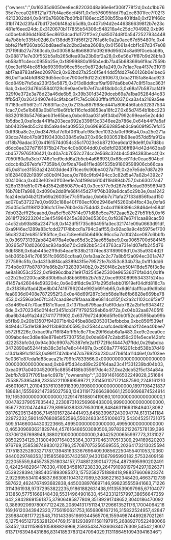 {"owners":",0x16335d6050ee8ec82203048a66e6ef306f778f2d,0x4c1bb7635d7ceca02ff8121a737bf4ae6dcf45f1,0x1e576095fdd79a2ec8301fee7f02f34213302dd4,0x84f0a7680b7bd0fb81186ecc2500b55ba401fda0,0xf21f468c31b1742d23fa47bd172e0bf48a2b5d8b,0x407c94d2e4463866398f2b7e23c481ef6eed24dc,0x3120670b117855b54306c548216a4c25dc704982,0xb96cd0befa836d4f6805ec8613dcad1d172ff2e2,0x85074d8f0a54725279344484a7b8bfe335fe02d6,0x138dd537d56f2f2761a6fc0a2a0ace67d55480fe,0x4bbfe21feff260ab63bd8aed1e2d2bd2eba2608b,0x015661a4cbf1c87d347e0821719fdb27a7363cdb,0x030583a8b6880fd09269d95624c8a69f0cebab9b,0x088171e7e30f552b5a1b265dfea93a23b9bf2a28,0x6e56e7ff87b9d28bfa3eb58aff1c4ecc0955b25e,0xf8999880a195b4edb7fa45b68369b6f9ac7559bf,0xc3eff84bc851de69399b96ce55cc9e872de1a249,0x7c1ac7ea4f37e31019abf7aa8783af9ed20978c9,0x62bd27a25c6f5e44dd5fdd27e60126b0e1bec686,0xf1ad4bfdf8829d55ec0ce7900ef9d122b2610673,0xba21151a8e4ac9236cd849b7fe5da233f35e5875,0x0f3d8ddfcaf9af997da6be047c8f51bac363f6ab,0xbe23d76b55840129c9e0ae0e1b7ef7ca618db0c3,0x68a17b587caf4f9329f0e372e3a78d23a46de6b5,0x39b301d3429dceb69a7a1ba05284d4c83fffb5d7,0x26424907e46c9fabcef7c7e5c8630fffa4ff0037,0xa3a4a2169a5eeff7183cdff56f2c117663f1ac2e,0x2135a897998ed441a806456fab5328375341cac7,0x5e1b683a0b81cf8e6fb1c116cfed8853ea18fc27,0x65d7454b1bbc22368320183b54768aeb31e65bea,0xbc60aa031a9f34bd7992c99eae5e2c4dd1b5dbc3,0xe1cda441ffa203eca692e3398f3c3346ee2b786e,0x64b44f7a5afbb04029edb5c2d4b5a9a4e4a09553,0x69696562885eb3c9a609f957efd150df93ba8c2e,0xd3476faf7dfbf061bafc98c9ec1032da0ef966a4,0xa25e271a93dca74dc47b8f3193430b33845e9a37,0x66c6030531b98ee057dd5fa912ecf18b76adac37,0x4161574d054c35c17023e3b87210ea6da129de9f,0x7d8bcd6dc8ee327d7191875b247bc4c0b8064dd0,0x8dfd12836ff894d42d463ba9cbd5779765f06421,0x40a7cb7052c274cc2e568c324b4c5d94383bec4f,0x7050f80a9a3cb7746e1ed9cdd6a2b5eb4a66693f,0x68cc611de0eae804bcfcdccb4b267ebfe77359b4,0xf9da76e81f1ed891535b91809598906cb66caa45,0x81ce31553a242403dde437fcec9c90be4027a719,0x2e7e5de7d87a29b16284092b19891c80b0f43eca,0x786c9fb9494cc3c82d5a47a62b4392c7004106ca,0x403e102e31f03ee1e7d4f99db6104119d894b757,0xb63027a47526b139fd51c0754d3542d850879e43,0x3ec577c9d267d81ddad3959694f316b78b17a988,0xd090e2dd8fe68f445d274f76b389a6dca5c29b3e,0xa1242fca24eda04b2f2fb69a26035e77c5ffadac,0xb6b7c71afa27133d856fbad150ad070a537227e0,0x693c188e40f760ecf00d2946ef45260b84fbc43e,0xfa625d05c5d119812006cfc17ee76b0e3b754dd3,0x4cd1169396c38464e1e584f7db032efff25eaabd,0xa5cf5e87514e971d88e5ca7572aae52e27b51fb5,0xf62618f729223204c3e454964245e3820e05300c,0xf8387e6741caa88cac50c4c52cb93b88a23471c8,0xf42df5f735c86495fa3ec321741e09a0663d91df,0xa9f46ec1289a83cfcdd27174bbcd1a794c3aff55,0x92ac8a9c4b5975ef70056c82242eb8515f85ffce,0xc7c8ee6d5b6460c96cc5a7c0f424ce087c6bbfbb,0x369731392ab8424f78a4e0ae65d3c23ae655abe9,0xa0065700d584f4530265d710d02602ac934ad6d7,0x3d92bb54343763ca731e1d07efb245d766dbf886,0x6ab445e2ff9d54eaef838b21374ec831f89909d1,0x35a9304d2fb4b365b341c708551fc06650cdfaa0,0xfa3aa2c2c77a8b5f2a094ec301a747277599c51b,0xd4313d8f4ca838943f5e79572fe7b353c834b73a,0x1f1ddd6734b8c077b87870fe86b2b732839340b2,0x250f48c2eb50f418de576f3c8eae8a18053c2522,0xf9d96cdba21e917d2545e25300e96536070fa0d4,0x1fec22b25e2200ca88d30b6ba1d8b5696b2b7d52,0xce9930899534331524ba41457a426044e593204c,0x6e0df8dc9e37fa295d1ebb01919ef04dfd818c7a,0x31836a1fad42be8b047416796204e992b691eb65,0x6d61dafffcad9d6b8dfea8936d0408e7872952f3,0x0e48d69f287c3db58de1fe6fb6828e669be78453,0x3596a0e07fc347caad8ecf8faaaa3be6814cd15f,0x2a2c1102cc6f3ef7e3d469e47c70ad8181c1faed,0x137fba6795aad7a6f0dab782a2bffe93434f26de,0x3702345d0f44cf3451cb3f71f792529eb6b4f72a,0x04b32aa87405f6dba6b34a91a24d27411771f902,0x6379d724d06d5ffe0b0f52ca0595bab99bb5f1b9,0x20b13507f942071b4b245be88d2053013efbbcba,0xbc856f539ef84944c75d1e1383e2113b90b00595,0x25844caafc4edb9bda2f24ea40bee7b572f8226c,0xbac9fa716f84bfff5fc8c71be29ff6dab6a1a483,0xe9c2eea0cc009abc4ec3d8e48e878ebf5730755d,0x0de8947c2abd59c201e5ece142bfcd22253bfc0d,0x94c30c9907a75387efe2af1772f6cf4447d7ffdd,0x29abdca3472890a65244fbb38c3d1e7e8c44497a,0xc608a77746201cbd538b37d49c1341a891cf8153,0x991f742dbe147cb76923b230caf7b6f4a11d46ef,0xf03ee5e0361e87eda1d83caea21e799fd7833566,0x000000000000000000000000000000000000dead,0xb94f5d34cd89c226f64aa23c41f331239bd04b03,0xea0917a040045200f5c88554188b3556f7dc4c37,0xa2dcb52f5cf34a84a2ebfb7d937f7051ae4c697b","ownership":",3369146166502249028,2516847553875395489,2335522110869599721,2314501071721487590,2248161210456010671,2010433761036918399,1998000000000000000,1897198421837188684,1555692147395027593,1343119172666380661,1250609687452491419,1165300000000000000,1029147818801419080,1010000000000000000,1004782379057635442,223087310256969433006,999000000000000000,956772020474464779,899503833379530108,848463116631849407,808298176205134806,714510167284441493,645839967243094774,613134118422972232,590149768085852596,550248334551006072,543045251731075509,514660044303223665,499500000000000000,499500000000000000,465309693621829744,457616486503080506,397829212267578139,396037061267698949,388021000000000000,340425200655997773,313102798502934129,313004907164035364,307370463170513309,294169620203976769,258538749830122786,257087075256569555,202641732130255947,175183252803271787,139481633367696409,108562250455401053,103609440029748353,101585569057432587,94301367995993182,57532409158222055559,84557352518034157,77488123901477254,48736959902024910,42425482964176330,41083458167238330,26479109819794297,19263710539228394,18854051893085373,15752582751888418,9883766069233742,9226955341048837,6630811043127089,5208622162348420,4663712739587622,4624767493682838,4450038976697146,998235555941663,712263114361938,97372953822235,91861882631438,91135539097965,67104077313850,57751669148439,55314964901630,45423312157997,38656647359642,38428691561875,37906485877809,35189291748652,30401864700920,386992069780017122428,20894131751134,17296613521176,17004064216169,16120343942320,7756190621753,1656808167216,315822524957,4284723988408117722548,7101433651669344565706,1559498744892870212616,1275465127253281204769,1518129389111581197915,2688927052248006653452,1341115865105888826969,2593543476360634076309,54542,1800761371763948431686,831418537831247094029,113118645109439416346"}